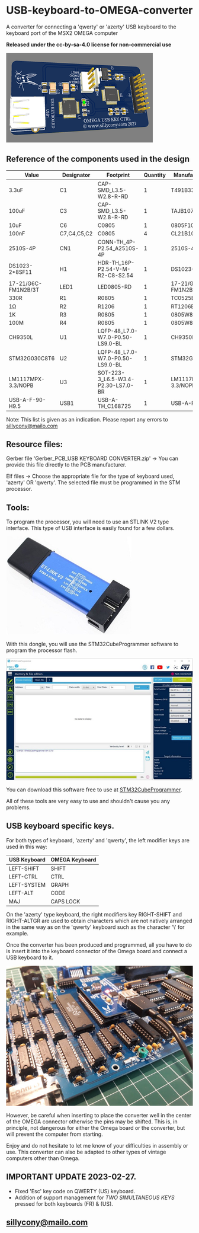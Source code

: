 # USB-keyboard-to-OMEGA-converter
A converter for connecting a 'qwerty' or 'azerty' USB keyboard to the keyboard port of the MSX2 OMEGA computer

**Released under the cc-by-sa-4.0 license for non-commercial use**

![USB CONVERTER](/images/USB-Converter-3D.png)

## Reference of the components used in the design

|Value|	Designator|	Footprint|	Quantity|	Manufacturer Part|	Manufacturer|
|-----|-----------|-----------|---------|-------------------|-------------|  
|3.3uF|	C1|	CAP-SMD_L3.5-W2.8-R-RD|	1|	T491B335K016AT|	KEMET|
|100uF|	C3|	CAP-SMD_L3.5-W2.8-R-RD|	1|	TAJB107M010RNJ|	AVX|
|10uF|	C6|	C0805|	1|	0805F106M160NT|	FH|
|100nF|	C7,C4,C5,C2|	C0805|	4|	CL21B104KCFNNNE|	SAMSUNG|
|2510S-4P|	CN1|	CONN-TH_4P-P2.54_A2510S-4P|	1|	2510S-4P|	Shenzhen Cankemeng|
|DS1023-2*8SF11|	H1|	HDR-TH_16P-P2.54-V-M-R2-C8-S2.54|	1|	DS1023-2*8SF11|	CONNFLY|
|17-21/G6C-FM1N2B/3T|	LED1|	LED0805-RD|	1|	17-21/G6C-FM1N2B/3T|	EVERLIGHT|
|330R|	R1|	R0805|	1|	TC0525B3300T5E|	UniOhm|
|1Ω|	R2|	R1206|	1|	RT1206BRD071RL|	YAGEO|
|1K|	R3|	R0805|	1|	0805W8F1001T5E|	UniOhm|
|100M|	R4|	R0805|	1|	0805W8F1006T5E|	Uniroyal Elec|
|CH9350L|	U1|	LQFP-48_L7.0-W7.0-P0.50-LS9.0-BL|	1|	CH9350L|	WCH|
|STM32G030C8T6|	U2|	LQFP-48_L7.0-W7.0-P0.50-LS9.0-BL|	1|	STM32G030C8T6|	STMicroelectronics|
|LM1117MPX-3.3/NOPB|	U3|	SOT-223-3_L6.5-W3.4-P2.30-LS7.0-BR|	1|	LM1117MPX-3.3/NOPB|	TI|
|USB-A-F-90-H9.5|	USB1|	USB-A-TH_C168725|	1|	USB-A-F-90-H9.5|	LCSC|

Note: This list is given as an indication. Please report any errors to sillycony@mailo.com

## Resource files:

Gerber file 'Gerber_PCB_USB KEYBOARD CONVERTER.zip' -> You can provide this file directly to the PCB manufacturer.

Elf files -> Choose the appropriate file for the type of keyboard used, 'azerty' OR 'qwerty'. The selected file must be programmed in the STM processor.

## Tools:

To program the processor, you will need to use an STLINK V2 type interface. This type of USB interface is easily found for a few dollars.

![USB CONVERTER](/images/STLINK_V2.jpg)

With this dongle, you will use the STM32CubeProgrammer software to program the processor flash.

![USB CONVERTER](/images/STMCubeProgrammer.jpg)

You can download this software free to use at [STM32CubeProgrammer](https://www.st.com/en/development-tools/stm32cubeprog.html).

All of these tools are very easy to use and shouldn't cause you any problems.

## USB keyboard specific keys.

For both types of keyboard, 'azerty' and 'qwerty', the left modifier keys are used in this way:

|USB Keyboard|	OMEGA Keyboard|
|-----|-----------|
|LEFT-SHIFT| SHIFT|
|LEFT-CTRL| CTRL|
|LEFT-SYSTEM| GRAPH|
|LEFT-ALT| CODE|
|MAJ| CAPS LOCK|

On the 'azerty' type keyboard, the right modifiers key RIGHT-SHIFT and RIGHT-ALTGR are used to obtain characters which are not natively arranged in the same way as on the 'qwerty' keyboard such as the character '\\' for example.

Once the converter has been produced and programmed, all you have to do is insert it into the keyboard connector of the Omega board and connect a USB keyboard to it.

![USB CONVERTER](/images/USBKeyboardtoOMEGA.jpg)

 However, be careful when inserting to place the converter well in the center of the OMEGA connector otherwise the pins may be shifted. This is, in principle, not dangerous for either the Omega board or the converter, but will prevent the computer from starting.
 
Enjoy and do not hesitate to let me know of your difficulties in assembly or use. This converter can also be adapted to other types of vintage computers other than Omega.


## IMPORTANT UPDATE 2023-02-27.

- Fixed 'Esc' key code on QWERTY (US) keyboard.
- Addition of support management for *TWO SIMULTANEOUS KEYS* pressed for both keyboards (FR) & (US).


## sillycony@mailo.com
